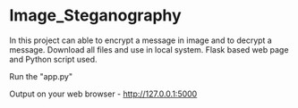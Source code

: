 # Image_Steganography

In this project can able to encrypt a message in image and to decrypt a message.
Download all files and use in local system.
Flask based web page and Python script used.

Run the "app.py" 

Output on your web browser - http://127.0.0.1:5000
